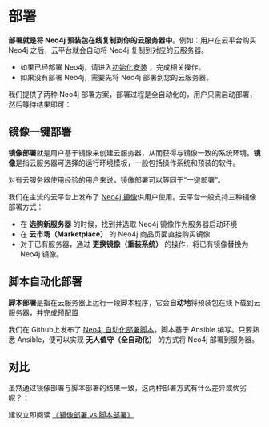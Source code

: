 # 部署

**部署就是将 Neo4j 预装包在线复制到你的云服务器中**。例如：用户在云平台购买 Neo4j 之后，云平台就会自动将 Neo4j 复制到对应的云服务器。

- 如果已经部署 Neo4j，请进入[初始化安装](/zh/stack-installation.md) ，完成相关操作。
- 如果没有部署 Neo4j，需要先将 Neo4j 部署到您的云服务器。

我们提供了两种 Neo4j 部署方案，部署过程是全自动化的，用户只需启动部署，然后等待结果即可：

## 镜像一键部署

**镜像部署**就是用户基于镜像来创建云服务器，从而获得与镜像一致的系统环境。**镜像**是指云服务器可选择的运行环境模板，一般包括操作系统和预装的软件。

对有云服务器使用经验的用户来说，镜像部署可以等同于“一键部署”。

我们在主流的云平台上发布了 [Neo4j 镜像](https://apps.websoft9.com/neo4j)供用户使用。云平台一般支持三种镜像部署方式：

* 在 **选购新服务器** 的时候，找到并选取 Neo4j 镜像作为服务器启动环境
* 在 **云市场（Marketplace）**  的 Neo4j 商品页面直接购买镜像
* 对于已有服务器，通过 **更换镜像（重装系统）** 的操作，将已有镜像替换为 Neo4j 镜像。

## 脚本自动化部署

**脚本部署**是指在云服务器上运行一段脚本程序，它会**自动地**将预装包在线下载到云服务器，并完成预配置

我们在 Github上发布了 [Neo4j 自动化部署脚本](https://github.com/Websoft9/ansible-neo4j)，脚本基于 Ansible 编写。只要熟悉 Ansible，便可以实现 **无人值守（全自动化）** 的方式将 Neo4j 部署到服务器。

## 对比

虽然通过镜像部署与脚本部署的结果一致，这两种部署方式有什么差异或优劣呢？：

建议立即阅读 [《镜像部署 vs 脚本部署》](https://support.websoft9.com/docs/faq/zh/bz-product.html#镜像部署-vs-脚本部署)